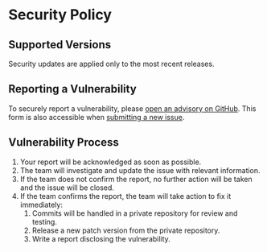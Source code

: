 # Security Policy

## Supported Versions

Security updates are applied only to the most recent releases.

## Reporting a Vulnerability

To securely report a vulnerability, please [open an advisory on GitHub](). This form is also accessible when [submitting a new issue]().

## Vulnerability Process

1. Your report will be acknowledged as soon as possible.
2. The team will investigate and update the issue with relevant information.
3. If the team does not confirm the report, no further action will be taken and the issue will be closed.
4. If the team confirms the report, the team will take action to fix it immediately:
    1. Commits will be handled in a private repository for review and testing.
    2. Release a new patch version from the private repository.
    3. Write a report disclosing the vulnerability.
